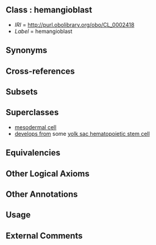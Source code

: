 
## Class : hemangioblast

 * *IRI* = http://purl.obolibrary.org/obo/CL_0002418
 * *Label* = hemangioblast

## Synonyms


## Cross-references


## Subsets


## Superclasses

 * [mesodermal cell](../../CL/22/CL_0000222.md)
 * [develops from](../../RO/02/RO_0002202.md) some [yolk sac hematopoietic stem cell](../../CL/54/CL_0002354.md)

## Equivalencies


## Other Logical Axioms


## Other Annotations


## Usage


## External Comments

